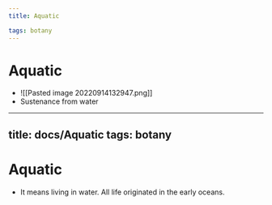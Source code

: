 ```yaml
---
title: Aquatic

tags: botany 
---
```


# Aquatic
- ![[Pasted image 20220914132947.png]]
- Sustenance from water---
title: docs/Aquatic
tags: botany
---

# Aquatic
- It means living in water. All life originated in the early oceans.